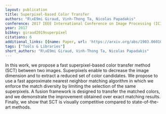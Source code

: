 ```yaml
---
layout: publication
title: Superpixel-based Color Transfer
authors: "R\xE9mi Giraud, Vinh-Thong Ta, Nicolas Papadakis"
conference: 2017 IEEE International Conference on Image Processing (ICIP)
year: 2017
bibkey: giraud2019superpixel
citations: 6
additional_links: [{name: Paper, url: 'https://arxiv.org/abs/1903.06010'}]
tags: ["Tools & Libraries"]
short_authors: "R\xE9mi Giraud, Vinh-Thong Ta, Nicolas Papadakis"
---
```

In this work, we propose a fast superpixel-based color transfer method (SCT)
between two images. Superpixels enable to decrease the image dimension and to
extract a reduced set of color candidates. We propose to use a fast approximate
nearest neighbor matching algorithm in which we enforce the match diversity by
limiting the selection of the same superpixels. A fusion framework is designed
to transfer the matched colors, and we demonstrate the improvement obtained
over exact matching results. Finally, we show that SCT is visually competitive
compared to state-of-the-art methods.